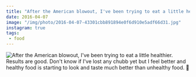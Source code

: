 ```yaml
---
title: "After the American blowout, I've been trying to eat a little healthier. Results are good. Don't know if I've lost any chubb yet but I feel better and healthy food is starting to look and taste much better than unhealthy food. 🍏"
date: 2016-04-07
image: "/img/photo/2016-04-07-43301cbb891894e0f6d910e5adf66d31.jpg"
instagram: true
tags:
 - food
---
```


![After the American blowout, I've been trying to eat a little healthier. Results are good. Don't know if I've lost any chubb yet but I feel better and healthy food is starting to look and taste much better than unhealthy food. 🍏](/img/photo/2016-04-07-43301cbb891894e0f6d910e5adf66d31.jpg)
